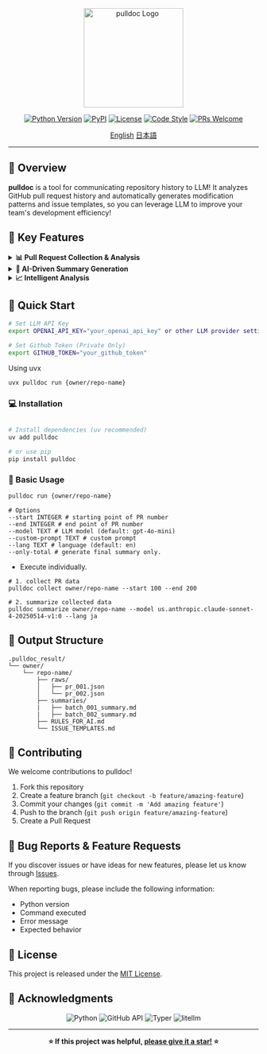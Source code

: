 <div align="center">


<img width="200" alt="pulldoc Logo" src="https://github.com/user-attachments/assets/8ee1b6e9-03c0-4448-8f4f-55295474b549">

<p align="center">
  <a href="https://python.org"><img src="https://img.shields.io/badge/python-3.12+-blue.svg" alt="Python Version"></a>
  <a href="https://pypi.org/project/pulldoc/"><img src="https://img.shields.io/pypi/v/pulldoc.svg?color=orange&logo=pypi&logoColor=white" alt="PyPI"></a>
  <a href="LICENSE"><img src="https://img.shields.io/badge/license-MIT-green.svg" alt="License"></a>
  <a href="https://github.com/psf/black"><img src="https://img.shields.io/badge/code%20style-black-000000.svg" alt="Code Style"></a>
  <a href="CONTRIBUTING.md"><img src="https://img.shields.io/badge/PRs-welcome-brightgreen.svg" alt="PRs Welcome"></a>
</p>

<p align="center">
  <a href="./README.md">English</a>
  <a href="./README_ja.md">日本語</a>
</p>

</div>

---

## 🎯 Overview
**pulldoc** is a tool for communicating repository history to LLM!
It analyzes GitHub pull request history and automatically generates modification patterns and issue templates, so you can leverage LLM to improve your team's development efficiency!

## 🌟 Key Features

<details>
<summary><b>📊 Pull Request Collection & Analysis</b></summary>

- Automatic collection of PR history through GitHub API
- Efficient retrieval of PRs within specified ranges
- Structured information for merged and unmerged PRs
</details>

<details>
<summary><b>🤖 AI-Driven Summary Generation</b></summary>

- Support for multiple LLM models including [Bedrock, Huggingface, VertexAI, TogetherAI, Azure, OpenAI, Groq etc.]
- Flexible summary generation with custom prompts
- Multilingual support
- Efficient batch processing for large data volumes
</details>

<details>
<summary><b>📈 Intelligent Analysis</b></summary>

- Automatic identification of code fix patterns
- Classification and organization of common issues
- Team development trend analysis
- Generation of reusable templates
</details>



## 🚀 Quick Start

```bash
# Set LLM API Key
export OPENAI_API_KEY="your_openai_api_key" or other LLM provider settings

# Set Github Token (Private Only)
export GITHUB_TOKEN="your_github_token"
```

Using uvx
```bash
uvx pulldoc run {owner/repo-name}
```

### 💻 Installation

```bash

# Install dependencies (uv recommended)
uv add pulldoc

# or use pip
pip install pulldoc
```

### 🎯 Basic Usage

```bash
pulldoc run {owner/repo-name}
```
```
# Options
--start INTEGER # starting point of PR number
--end INTEGER # end point of PR number
--model TEXT # LLM model (default: gpt-4o-mini)
--custom-prompt TEXT # custom prompt
--lang TEXT # language (default: en)
--only-total # generate final summary only.

```

- Execute individually.
```
# 1. collect PR data
pulldoc collect owner/repo-name --start 100 --end 200

# 2. summarize collected data
pulldoc summarize owner/repo-name --model us.anthropic.claude-sonnet-4-20250514-v1:0 --lang ja
```


## 📁 Output Structure

```
.pulldoc_result/
└── owner/
    └── repo-name/
        ├── raws/
        │   ├── pr_001.json
        │   └── pr_002.json
        ├── summaries/
        |   ├── batch_001_summary.md
        |   ├── batch_002_summary.md
        ├── RULES_FOR_AI.md
        └── ISSUE_TEMPLATES.md

```


## 🤝 Contributing

We welcome contributions to pulldoc!

1. Fork this repository
2. Create a feature branch (`git checkout -b feature/amazing-feature`)
3. Commit your changes (`git commit -m 'Add amazing feature'`)
4. Push to the branch (`git push origin feature/amazing-feature`)
5. Create a Pull Request


## 🐛 Bug Reports & Feature Requests

If you discover issues or have ideas for new features, please let us know through [Issues](https://github.com/ppspps824/pulldoc/issues).

When reporting bugs, please include the following information:
- Python version
- Command executed
- Error message
- Expected behavior

## 📄 License

This project is released under the [MIT License](LICENSE).

## 🙏 Acknowledgments

<p align="center">
  <img src="https://img.shields.io/badge/Python-3776AB?style=for-the-badge&logo=python&logoColor=white" alt="Python" />
  <img src="https://img.shields.io/badge/GitHub_API-181717?style=for-the-badge&logo=github&logoColor=white" alt="GitHub API" />
  <img src="https://img.shields.io/badge/Typer-009639?style=for-the-badge&logoColor=white" alt="Typer" />
  <img src="https://img.shields.io/badge/litellm-4B275F?style=for-the-badge&logoColor=white" alt="litellm" />
</p>

---

<div align="center">

**⭐ If this project was helpful, [please give it a star!](https://github.com/ppspps824/pulldoc/stargazers) ⭐**


</div>
